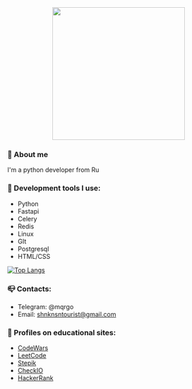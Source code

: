 <!-- BLOG-POST-LIST:START -->
<div id="header" align="center">
  <img src="https://media.giphy.com/media/v1.Y2lkPTc5MGI3NjExcWNjOHJ0bnN2b2FoY3Frenc4OWp5cmpjMzA4eGh5dnN6anRuNmF4dSZlcD12MV9pbnRlcm5hbF9naWZfYnlfaWQmY3Q9cw/e8hxrpXhsvzH5gqr6V/giphy.gif" width="300"/>
</div>

### :snake: About me
I'm a python developer from Ru

### :hammer: Development tools I use:
- Python 
- Fastapi
- Celery
- Redis
- Linux
- GIt
- Postgresql
- HTML/CSS

[![Top Langs](https://github-readme-stats.vercel.app/api/top-langs/?username=mqrgo&layout=compact&theme=vision-friendly-dark)](https://github.com/anuraghazra/github-readme-stats)

### :mailbox_closed: Contacts:
- Telegram: @mqrgo
- Email: shnknsntourist@gmail.com

### :closed_book: Profiles on educational sites:
- <a href="https://www.codewars.com/users/mqrgoQT">CodeWars</a>
- <a href="https://leetcode.com/mqrgo/">LeetCode</a>
- <a href="https://stepik.org/users/592119580/profile">Stepik</a>
- <a href="https://py.checkio.org/user/mqrgo/">CheckIO</a>
- <a href="https://www.hackerrank.com/profile/shinkansentouri1">HackerRank</a>
<!-- BLOG-POST-LIST:END -->

